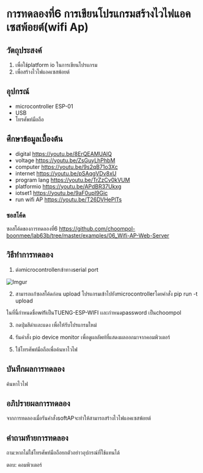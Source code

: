 # การทดลองที่6 การเขียนโปรแกรมสร้างไวไฟแอคเซสพ้อยต์(wifi Ap)

## วัตถุประสงค์
1. เพื่อใช้platform io ในการเขียนโปรแกรม
2. เพื่อสร้างไวไฟแอคเซสพ้อยต์

## อุปกรณ์
* microcontroller ESP-01
* USB
* โทรศัพท์มือถือ

## ศึกษาข้อมูลเบื้องต้น
  * digital https://youtu.be/8ErQEAMUAlQ 
  * voltage https://youtu.be/ZsGuyLhPhbM
  * computer https://youtu.be/9s2qB71o3Xc
  * internet https://youtu.be/pSAqgVDv8xU
  * program lang https://youtu.be/TrZzCv0kVUM
  * platformio https://youtu.be/APdBR37Ukxg
  * iotset1 https://youtu.be/9aF0upI9Gic
  * run wifi AP https://youtu.be/T26DVHePlTs
### ซอสโค้ด
ซอสโค้ดของการทดลองที่6 https://github.com/choompol-boonmee/lab63b/tree/master/examples/06_Wifi-AP-Web-Server

## วิธีทำการทดลอง
1. ต่อmicrocontrollerเข้าทางserial port

![Imgur](https://imgur.com/TVfw2Hb.jpg)


2. สามารถเเก้ซอสโค้ดก่อน upload โปรแกรมเข้าไปยังmicrocontrollerโดยคำสั่ง  pip run -t upload

ในที่นี้กำหนดชื่อwifiเป็นTUENG-ESP-WIFI เเละกำหนดpassword เป็นchoompol

3. กดปุ่มสีดำเเละแดง เพื่อให้รับโปรแกรมใหม่

4. รันคำสั่ง pio device monitor เพื่อดูผลลัพท์ที่แสดงผลออกมาจากคอมพิวเตอร์
5. ใช้โทรศัพท์มือถือเพื่อค้นหาไวไฟ

## บันทึกผลการทดลอง

ค้นหาไวไฟ

## อภิปรายผลการทดลอง

จากการทดลองเมื่อรันคำสั่งsoftAPจะทำให้สามารถสร้างไวไฟแอคเซสพ้อยต์

## คำถามท้ายการทดลอง

ถาม:หากไม่ใช่โทรศัพท์มือถือยกตัวอย่าวอุปกรณ์ที่ใช้แทนได้ 

ตอบ: คอมพิวเตอร์ 

